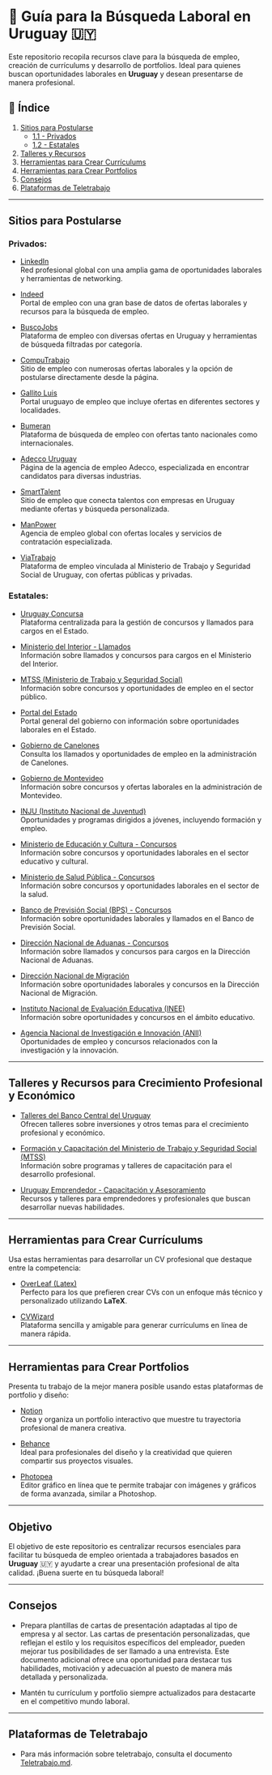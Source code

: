 # 🚀 Guía para la Búsqueda Laboral en Uruguay 🇺🇾

Este repositorio recopila recursos clave para la búsqueda de empleo, creación de currículums y desarrollo de portfolios. Ideal para quienes buscan oportunidades laborales en **Uruguay** y desean presentarse de manera profesional.

## 📜 Índice

1. [Sitios para Postularse](#sitios-para-postularse)
   - [1.1 - Privados](#privados)
   - [1.2 - Estatales](#estatales)
2. [Talleres y Recursos](#talleres-y-recursos-para-crecimiento-profesional-y-economico)
3. [Herramientas para Crear Currículums](#herramientas-para-crear-curriculums)
4. [Herramientas para Crear Portfolios](#herramientas-para-crear-portfolios)
5. [Consejos](#consejos)
6. [Plataformas de Teletrabajo](#plataformas-de-teletrabajo)

---

## Sitios para Postularse

### **Privados:**

- [LinkedIn](https://www.linkedin.com/jobs/)  
   Red profesional global con una amplia gama de oportunidades laborales y herramientas de networking.

- [Indeed](https://www.indeed.com.uy/)  
   Portal de empleo con una gran base de datos de ofertas laborales y recursos para la búsqueda de empleo.

- [BuscoJobs](https://www.buscojobs.com.uy/)  
   Plataforma de empleo con diversas ofertas en Uruguay y herramientas de búsqueda filtradas por categoría.

- [CompuTrabajo](https://uy.computrabajo.com/)  
   Sitio de empleo con numerosas ofertas laborales y la opción de postularse directamente desde la página.

- [Gallito Luis](https://trabajo.gallito.com.uy/)  
   Portal uruguayo de empleo que incluye ofertas en diferentes sectores y localidades.

- [Bumeran](https://www.bumeran.com.uy/)  
   Plataforma de búsqueda de empleo con ofertas tanto nacionales como internacionales.

- [Adecco Uruguay](https://www.adecco.com.uy/)  
   Página de la agencia de empleo Adecco, especializada en encontrar candidatos para diversas industrias.

- [SmartTalent](https://www.smarttalent.uy/)  
   Sitio de empleo que conecta talentos con empresas en Uruguay mediante ofertas y búsqueda personalizada.

- [ManPower](https://www.manpower.com.uy/)  
   Agencia de empleo global con ofertas locales y servicios de contratación especializada.

- [ViaTrabajo](https://viatrabajo.mtss.gub.uy/)  
    Plataforma de empleo vinculada al Ministerio de Trabajo y Seguridad Social de Uruguay, con ofertas públicas y privadas.


### **Estatales:**
- [Uruguay Concursa](https://www.uruguayconcursa.gub.uy/Portal/)  
  Plataforma centralizada para la gestión de concursos y llamados para cargos en el Estado.

- [Ministerio del Interior - Llamados](https://www.minterior.gub.uy/index.php?option=com_llamados&task=llamados)  
  Información sobre llamados y concursos para cargos en el Ministerio del Interior.

- [MTSS (Ministerio de Trabajo y Seguridad Social)](https://www.mtss.gub.uy/)  
  Información sobre concursos y oportunidades de empleo en el sector público.

- [Portal del Estado](https://www.uruguay.gub.uy/)  
  Portal general del gobierno con información sobre oportunidades laborales en el Estado.

- [Gobierno de Canelones](https://www.canelones.gub.uy/)  
  Consulta los llamados y oportunidades de empleo en la administración de Canelones.

- [Gobierno de Montevideo](https://www.montevideo.gub.uy/)  
  Información sobre concursos y ofertas laborales en la administración de Montevideo.

- [INJU (Instituto Nacional de Juventud)](https://www.inju.gub.uy/)  
  Oportunidades y programas dirigidos a jóvenes, incluyendo formación y empleo.

- [Ministerio de Educación y Cultura - Concursos](https://www.mec.gub.uy/)  
  Información sobre concursos y oportunidades laborales en el sector educativo y cultural.

- [Ministerio de Salud Pública - Concursos](https://www.msp.gub.uy/)  
  Información sobre concursos y oportunidades laborales en el sector de la salud.

- [Banco de Previsión Social (BPS) - Concursos](https://www.bps.gub.uy/)  
  Información sobre oportunidades laborales y llamados en el Banco de Previsión Social.

- [Dirección Nacional de Aduanas - Concursos](https://www.aduanas.gub.uy/)  
  Información sobre llamados y concursos para cargos en la Dirección Nacional de Aduanas.

- [Dirección Nacional de Migración](https://www.minterior.gub.uy/index.php?option=com_content&view=article&id=84&Itemid=239)  
  Información sobre oportunidades laborales y concursos en la Dirección Nacional de Migración.

- [Instituto Nacional de Evaluación Educativa (INEE)](https://www.inee.gub.uy/)  
  Información sobre oportunidades y concursos en el ámbito educativo.

- [Agencia Nacional de Investigación e Innovación (ANII)](https://www.anii.org.uy/)  
  Oportunidades de empleo y concursos relacionados con la investigación y la innovación.

---

## Talleres y Recursos para Crecimiento Profesional y Económico

- [Talleres del Banco Central del Uruguay](https://bcueduca.gub.uy/talleres/)  
  Ofrecen talleres sobre inversiones y otros temas para el crecimiento profesional y económico.

- [Formación y Capacitación del Ministerio de Trabajo y Seguridad Social (MTSS)](https://www.mtss.gub.uy/)  
  Información sobre programas y talleres de capacitación para el desarrollo profesional.

- [Uruguay Emprendedor - Capacitación y Asesoramiento](https://www.uruguayemprendedor.gub.uy/)  
  Recursos y talleres para emprendedores y profesionales que buscan desarrollar nuevas habilidades.


---

## Herramientas para Crear Currículums

Usa estas herramientas para desarrollar un CV profesional que destaque entre la competencia:

- [OverLeaf (Latex)](https://www.overleaf.com/)  
  Perfecto para los que prefieren crear CVs con un enfoque más técnico y personalizado utilizando **LaTeX**.

- [CVWizard](https://www.cvwizard.com/en)  
  Plataforma sencilla y amigable para generar currículums en línea de manera rápida.

---

## Herramientas para Crear Portfolios

Presenta tu trabajo de la mejor manera posible usando estas plataformas de portfolio y diseño:

- [Notion](https://www.notion.so/)  
  Crea y organiza un portfolio interactivo que muestre tu trayectoria profesional de manera creativa.

- [Behance](https://behance.net/)  
  Ideal para profesionales del diseño y la creatividad que quieren compartir sus proyectos visuales.

- [Photopea](https://www.photopea.com/)  
  Editor gráfico en línea que te permite trabajar con imágenes y gráficos de forma avanzada, similar a Photoshop.

---

## Objetivo

El objetivo de este repositorio es centralizar recursos esenciales para facilitar tu búsqueda de empleo orientada a trabajadores basados en **Uruguay** 🇺🇾 y ayudarte a crear una presentación profesional de alta calidad. ¡Buena suerte en tu búsqueda laboral!

---

## Consejos

- Prepara plantillas de cartas de presentación adaptadas al tipo de empresa y al sector. Las cartas de presentación personalizadas, que reflejan el estilo y los requisitos específicos del empleador, pueden mejorar tus posibilidades de ser llamado a una entrevista. Este documento adicional ofrece una oportunidad para destacar tus habilidades, motivación y adecuación al puesto de manera más detallada y personalizada.

- Mantén tu currículum y portfolio siempre actualizados para destacarte en el competitivo mundo laboral.

---

##  Plataformas de Teletrabajo

- Para más información sobre teletrabajo, consulta el documento [Teletrabajo.md](./Teletrabajo.md).
